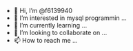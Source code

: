 - 👋 Hi, I’m @f6139940
- 👀 I’m interested in mysql programmin
...
- 🌱 I’m currently learning ...
- 💞️ I’m looking to collaborate on ...
- 📫 How to reach me ...

<!---
f6139940/f6139940 is a ✨ special ✨ repository because its `README.md` (this file) appears on your GitHub profile.
You can click the Preview link to take a look at your changes.
--->
